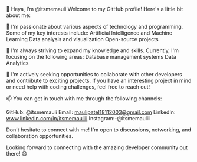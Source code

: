 👋 Heya, I’m @itsmemauli
Welcome to my GitHub profile! Here's a little bit about me:

👀 I'm passionate about various aspects of technology and programming. Some of my key interests include:
Artificial Intelligence and Machine Learning
Data analysis and visualization
Open-source projects

🌱 I'm always striving to expand my knowledge and skills. Currently, I'm focusing on the following areas:
Database management systems
Data Analytics

💞️ I'm actively seeking opportunities to collaborate with other developers and contribute to exciting projects. If you have an interesting project in mind or need help with coding challenges, feel free to reach out!

📫 You can get in touch with me through the following channels:

GitHub: @itsmemauli
Email: maulipatel18112003@gmail.com
LinkedIn: www.linkedin.com/in/itsmemauliii
Instagram:-@itsmemauliii

Don't hesitate to connect with me! I'm open to discussions, networking, and collaboration opportunities.

Looking forward to connecting with the amazing developer community out there! 😄
